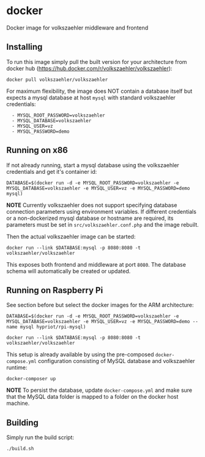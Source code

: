 
# docker

Docker image for volkszaehler middleware and frontend


## Installing

To run this image simply pull the built version for your architecture from docker hub (https://hub.docker.com/r/volkszaehler/volkszaehler):

	docker pull volkszaehler/volkszaehler
	
For maximum flexibility, the image does NOT contain a database itself but expects a mysql database at host `mysql` with standard volkszaehler credentials:

      - MYSQL_ROOT_PASSWORD=volkszaehler
      - MYSQL_DATABASE=volkszaehler
      - MYSQL_USER=vz
      - MYSQL_PASSWORD=demo


## Running on x86

If not already running, start a mysql database using the volkszaehler credentials and get it's container id:

	DATABASE=$(docker run -d -e MYSQL_ROOT_PASSWORD=volkszaehler -e MYSQL_DATABASE=volkszaehler -e MYSQL_USER=vz -e MYSQL_PASSWORD=demo mysql)

**NOTE** Currently volkszaehler does not support specifying database connection parameters using environment variables. If different credentials or a non-dockerized mysql database or hostname are required, its parameters must be set in `src/volkszaehler.conf.php` and the image rebuilt.

Then the actual volkszaehler image can be started:

	docker run --link $DATABASE:mysql -p 8080:8080 -t volkszaehler/volkszaehler

This exposes both frontend and middleware at port `8080`. The database schema will automatically be created or updated.


## Running on Raspberry Pi

See section before but select the docker images for the ARM architecture:

	DATABASE=$(docker run -d -e MYSQL_ROOT_PASSWORD=volkszaehler -e MYSQL_DATABASE=volkszaehler -e MYSQL_USER=vz -e MYSQL_PASSWORD=demo --name mysql hypriot/rpi-mysql)

	docker run --link $DATABASE:mysql -p 8080:8080 -t volkszaehler/volkszaehler

This setup is already available by using the pre-composed `docker-compose.yml` configuration consisting of MySQL database and volkszaehler runtime:

	docker-composer up

**NOTE** To persist the database, update `docker-compose.yml` and make sure that the MySQL data folder is mapped to a folder on the docker host machine.


## Building

Simply run the build script:

	./build.sh

